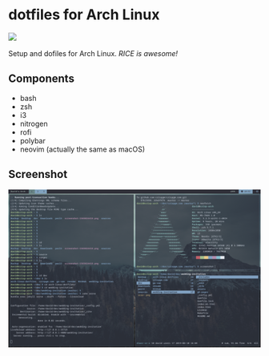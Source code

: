 # dotfiles for Arch Linux

![](https://img.shields.io/badge/.-dotfiles-green.svg)

Setup and dofiles for Arch Linux. _RICE is awesome!_

## Components

* bash
* zsh
* i3
* nitrogen
* rofi
* polybar
* neovim (actually the same as macOS)

## Screenshot

![screenshot](/screenshot.png)
